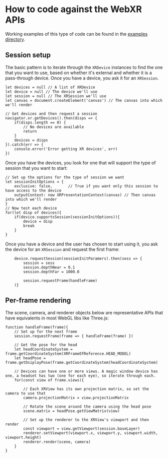 # How to code against the WebXR APIs 

Working examples of this type of code can be found in the [examples directory](https://github.com/mozilla/webxr-polyfill/tree/master/examples).

## Session setup

The basic pattern is to iterate through the `XRDevice` instances to find the one that you want to use, based on whether it's external and whether it is a pass-through device. Once you have a device, you ask it for an `XRSession`.

	let devices = null // A list of XRDevice
	let device = null // The device we'll use
	let session = null // The XRSession we'll use
	let canvas = document.createElement('canvas') // The canvas into which we'll render

	// Get devices and then request a session
	navigator.xr.getDevices().then(disps => {
		if(disps.length == 0) {
			// No devices are available
			return
		}
		devices = disps
	}).catch(err => {
		console.error('Error getting XR devices', err)
	})

Once you have the devices, you look for one that will support the type of session that you want to start:

	// Set up the options for the type of session we want 
	let sessionInitOptions = {
		exclusive: false,		// True if you want only this session to have access to the device
		outputContext: new XRPresentationContext(canvas) // Then canvas into which we'll render
	}
	// Now test each device
	for(let disp of devices){
		if(device.supportsSession(sessionInitOptions)){
			device = disp
			break
		}
	}

Once you have a device and the user has chosen to start using it, you ask the device for an `XRSession` and request the first frame:

		device.requestSession(sessionInitParamers).then(sess => {
			session = sess
			session.depthNear = 0.1
			session.depthFar = 1000.0

			session.requestFrame(handleFrame)
		)}

## Per-frame rendering

The scene, camera, and renderer objects below are representative APIs that have equivalents in most WebGL libs like Three.js:

	function handleFrame(frame){
		// Set up for the next frame
		session.requestFrame(frame => { handleFrame(frame) })

		// Get the pose for the head
		let headCoordinateSystem = frame.getCoordinateSystem(XRFrameOfReference.HEAD_MODEL)
		let headPose = frame.getDsiplayPose(frame.getCoordinateSystem(headCoordinateSystem)

		// Devices can have one or more views. A magic window device has one, a headset has two (one for each eye), so iterate through each.
		for(const view of frame.views){

			// Each XRView has its own projection matrix, so set the camera to use that
			camera.projectionMatrix = view.projectionMatrix

			// Rotate the scene around the camera using the head pose
			scene.matrix = headPose.getViewMatrix(view)

			// Set up the renderer to the XRView's viewport and then render
			const viewport = view.getViewport(session.baseLayer)
			renderer.setViewport(viewport.x, viewport.y, viewport.width, viewport.height)
			renderer.render(scene, camera)
		}
	}
